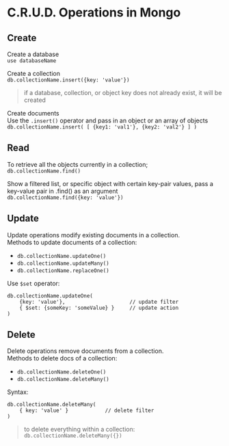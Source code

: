 # C.R.U.D. Operations in Mongo
## Create
Create a database  
`use databaseName` 

Create a collection  
`db.collectionName.insert({key: 'value'})`
> if a database, collection, or object key does not already exist, it will be created 

Create documents  
Use the `.insert()` operator and pass in an object or an array of objects
`db.collectionName.insert( [ {key1: 'val1'}, {key2: 'val2'} ] )`

## Read 
To retrieve all the objects currently in a collection;  
`db.collectionName.find()`

Show a filtered list, or specific object with certain key-pair values, pass a key-value pair in .find() as an argument  
`db.collectionName.find({key: 'value'})`

## Update
Update operations modify existing documents in a collection.  
Methods to update documents of a collection:
- `db.collectionName.updateOne()`
- `db.collectionName.updateMany()`
- `db.collectionName.replaceOne()`

Use `$set` operator:    
``` 
db.collectionName.updateOne(
    {key: 'value'},                     // update filter
    { $set: {someKey: 'someValue} }     // update action
)
```

## Delete 
Delete operations remove documents from a collection.  
Methods to delete docs of a collection:
- `db.collectionName.deleteOne()`
- `db.collectionName.deleteMany()`

Syntax: 
```
db.collectionName.deleteMany(
    { key: 'value' }            // delete filter
)
```
> to delete everything within a collection: `db.collectionName.deleteMany({})`